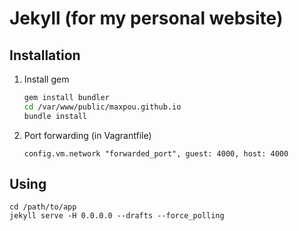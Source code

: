 # Jekyll (for my personal website)

## Installation

1. Install gem

    ```sh
    gem install bundler
    cd /var/www/public/maxpou.github.io
    bundle install
    ```

2. Port forwarding (in Vagrantfile)

    ```
    config.vm.network "forwarded_port", guest: 4000, host: 4000
    ```

## Using

```
cd /path/to/app
jekyll serve -H 0.0.0.0 --drafts --force_polling
```
